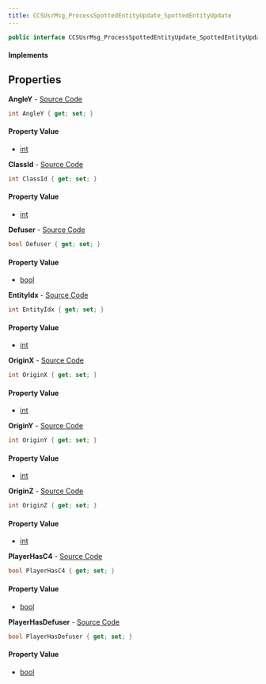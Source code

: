 ```yaml
---
title: CCSUsrMsg_ProcessSpottedEntityUpdate_SpottedEntityUpdate
---
```


```csharp
public interface CCSUsrMsg_ProcessSpottedEntityUpdate_SpottedEntityUpdate : ITypedProtobuf<CCSUsrMsg_ProcessSpottedEntityUpdate_SpottedEntityUpdate>, INativeHandle
```

#### Implements

## Properties

**AngleY** - [Source Code](https://github.com/swiftly-solution/swiftlys2/blob/main/managed/src/SwiftlyS2.Generated/Protobufs/Interfaces/CCSUsrMsg_ProcessSpottedEntityUpdate_SpottedEntityUpdate.cs#L28)

```csharp
int AngleY { get; set; }
```

#### Property Value

- [int](https://learn.microsoft.com/dotnet/api/system.int32)

**ClassId** - [Source Code](https://github.com/swiftly-solution/swiftlys2/blob/main/managed/src/SwiftlyS2.Generated/Protobufs/Interfaces/CCSUsrMsg_ProcessSpottedEntityUpdate_SpottedEntityUpdate.cs#L16)

```csharp
int ClassId { get; set; }
```

#### Property Value

- [int](https://learn.microsoft.com/dotnet/api/system.int32)

**Defuser** - [Source Code](https://github.com/swiftly-solution/swiftlys2/blob/main/managed/src/SwiftlyS2.Generated/Protobufs/Interfaces/CCSUsrMsg_ProcessSpottedEntityUpdate_SpottedEntityUpdate.cs#L31)

```csharp
bool Defuser { get; set; }
```

#### Property Value

- [bool](https://learn.microsoft.com/dotnet/api/system.boolean)

**EntityIdx** - [Source Code](https://github.com/swiftly-solution/swiftlys2/blob/main/managed/src/SwiftlyS2.Generated/Protobufs/Interfaces/CCSUsrMsg_ProcessSpottedEntityUpdate_SpottedEntityUpdate.cs#L13)

```csharp
int EntityIdx { get; set; }
```

#### Property Value

- [int](https://learn.microsoft.com/dotnet/api/system.int32)

**OriginX** - [Source Code](https://github.com/swiftly-solution/swiftlys2/blob/main/managed/src/SwiftlyS2.Generated/Protobufs/Interfaces/CCSUsrMsg_ProcessSpottedEntityUpdate_SpottedEntityUpdate.cs#L19)

```csharp
int OriginX { get; set; }
```

#### Property Value

- [int](https://learn.microsoft.com/dotnet/api/system.int32)

**OriginY** - [Source Code](https://github.com/swiftly-solution/swiftlys2/blob/main/managed/src/SwiftlyS2.Generated/Protobufs/Interfaces/CCSUsrMsg_ProcessSpottedEntityUpdate_SpottedEntityUpdate.cs#L22)

```csharp
int OriginY { get; set; }
```

#### Property Value

- [int](https://learn.microsoft.com/dotnet/api/system.int32)

**OriginZ** - [Source Code](https://github.com/swiftly-solution/swiftlys2/blob/main/managed/src/SwiftlyS2.Generated/Protobufs/Interfaces/CCSUsrMsg_ProcessSpottedEntityUpdate_SpottedEntityUpdate.cs#L25)

```csharp
int OriginZ { get; set; }
```

#### Property Value

- [int](https://learn.microsoft.com/dotnet/api/system.int32)

**PlayerHasC4** - [Source Code](https://github.com/swiftly-solution/swiftlys2/blob/main/managed/src/SwiftlyS2.Generated/Protobufs/Interfaces/CCSUsrMsg_ProcessSpottedEntityUpdate_SpottedEntityUpdate.cs#L37)

```csharp
bool PlayerHasC4 { get; set; }
```

#### Property Value

- [bool](https://learn.microsoft.com/dotnet/api/system.boolean)

**PlayerHasDefuser** - [Source Code](https://github.com/swiftly-solution/swiftlys2/blob/main/managed/src/SwiftlyS2.Generated/Protobufs/Interfaces/CCSUsrMsg_ProcessSpottedEntityUpdate_SpottedEntityUpdate.cs#L34)

```csharp
bool PlayerHasDefuser { get; set; }
```

#### Property Value

- [bool](https://learn.microsoft.com/dotnet/api/system.boolean)

